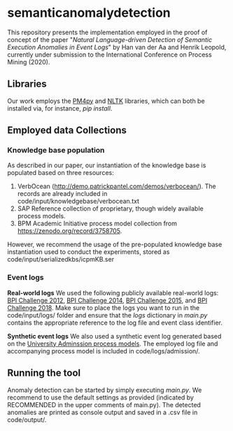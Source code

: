 # semanticanomalydetection

This repository presents the implementation employed in the proof of concept of the paper "*Natural Language-driven Detection of Semantic Execution Anomalies in Event Logs*" by Han van der Aa and Henrik Leopold, currently under submission to the International Conference on Process Mining (2020).

## Libraries
Our work employs the [PM4py](https://pm4py.fit.fraunhofer.de/)  and [NLTK](https://www.nltk.org/) libraries, which can both be installed via, for instance, *pip install*.

## Employed data Collections

### Knowledge base population
As described in our paper, our instantiation of the knowledge base is populated based on three resources:
1. VerbOcean (http://demo.patrickpantel.com/demos/verbocean/). The records are already included in code/input/knowledgebase/verbocean.txt
2. SAP Reference collection of proprietary, though widely available process models.
3. BPM Academic Initiative process model collection from https://zenodo.org/record/3758705.

However, we recommend the usage of the pre-populated knowledge base instantiation used to conduct the experiments, stored as code/input/serializedkbs/icpmKB.ser

### Event logs

**Real-world logs** We used the following publicly available real-world logs: [BPI Challenge 2012](https://data.4tu.nl/repository/uuid:3926db30-f712-4394-aebc-75976070e91f), [BPI Challenge 2014](https://data.4tu.nl/repository/uuid:c3e5d162-0cfd-4bb0-bd82-af5268819c35), [BPI Challenge 2015](https://doi.org/10.4121/uuid:31a308ef-https://data.4tu.nl/repository/uuid:31a308ef-c844-48da-948c-305d167a0ec1), and [BPI Challenge 2018](https://doi:10.4121/uuid:3301445f-95e8-4ff0-98a4-901f1f204972). 
Make sure to place the logs you want to run in the code/input/logs/ folder and ensure that the *logs* dictionary in _main.py_ contains the appropriate reference to the log file and event class identifier.

**Synthetic event logs** We also used a synthetic event log generated based on the [University Adminssion process models](http://www.henrikleopold.com/wp-content/uploads/2016/12/AdmissionDataSet_PNML_2013.zip). The employed log file and accompanying process model is included in code/logs/admission/.

## Running the tool
Anomaly detection can be started by simply executing _main.py_. We recommend to use the default settings as provided (indicated by RECOMMENDED in the upper comments of main.py). The detected anomalies are printed as console output and saved in a .csv file in code/output/. 
